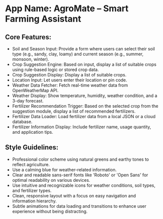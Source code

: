 # **App Name**: AgroMate – Smart Farming Assistant

## Core Features:

- Soil and Season Input: Provide a form where users can select their soil type (e.g., sandy, clay, loamy) and current season (e.g., summer, monsoon, winter).
- Crop Suggestion Engine: Based on input, display a list of suitable crops using rule-based logic or stored crop data.
- Crop Suggestion Display: Display a list of suitable crops.
- Location Input: Let users enter their location or pin code.
- Weather Data Fetcher: Fetch real-time weather data from OpenWeatherMap API.
- Weather Display: Show temperature, humidity, weather condition, and a 3-day forecast.
- Fertilizer Recommendation Trigger: Based on the selected crop from the suggestion module, display a list of recommended fertilizers.
- Fertilizer Data Loader: Load fertilizer data from a local JSON or a cloud database.
- Fertilizer Information Display: Include fertilizer name, usage quantity, and application tips.

## Style Guidelines:

- Professional color scheme using natural greens and earthy tones to reflect agriculture.
- Use a calming blue for weather-related information.
- Clear and readable sans-serif fonts like 'Roboto' or 'Open Sans' for optimal readability on various devices.
- Use intuitive and recognizable icons for weather conditions, soil types, and fertilizer types.
- Clean, responsive layout with a focus on easy navigation and information hierarchy.
- Subtle animations for data loading and transitions to enhance user experience without being distracting.
